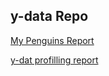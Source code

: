 ## y-data Repo

<a href="https://OkerekeChisom.github.io/ydata/YDATA Guins.html"> My Penguins Report </a>


<a href ="http://OkerekeChisom.github.io/ydata/YDATA EmissionsHighGranularity.html">y-dat profilling report</a>

